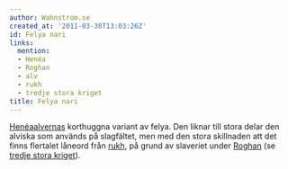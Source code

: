 ```yaml
---
author: Wahnstrom.se
created_at: '2011-03-30T13:03:26Z'
id: Felya nari
links:
  mention:
  - Henéa
  - Roghan
  - alv
  - rukh
  - tredje stora kriget
title: Felya nari
---
```


[Henéa][][alvernas] korthuggna variant av felya. Den liknar till stora delar den alviska som används
på slagfältet, men med den stora skillnaden att det finns flertalet låneord från [rukh], på grund av
slaveriet under [Roghan] (se [tredje stora kriget]).

  [Henéa]: Henéa
  [alvernas]: alv
  [rukh]: rukh
  [Roghan]: Roghan
  [tredje stora kriget]: tredje_stora_kriget